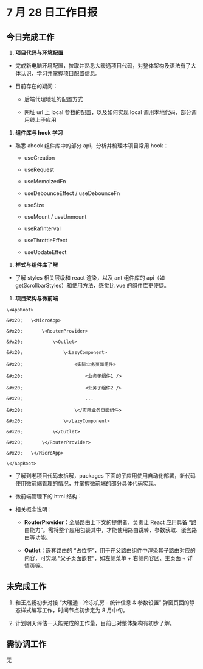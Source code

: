 # 7 月 28 日工作日报

## 今日完成工作



1.  **项目代码与环境配置**

*   完成新电脑环境配置，拉取并熟悉大暖通项目代码，对整体架构及语法有了大体认识，学习并掌握项目配置信息。

*   目前存在的疑问：


    *   后端代理地址的配置方式

    *   网址 url 上 local 参数的配置，以及如何实现 local 调用本地代码、部分调用线上子应用

1.  **组件库与 hook 学习**

*   熟悉 ahook 组件库中的部分 api，分析并梳理本项目常用 hook：


    *   useCreation

    *   useRequest

    *   useMemoizedFn

    *   useDebounceEffect / useDebounceFn

    *   useSize

    *   useMount / useUnmount

    *   useRafInterval

    *   useThrottleEffect

    *   useUpdateEffect

1.  **样式与组件库了解**

*   了解 styles 相关层级和 react 渲染，以及 ant 组件库的 api（如 getScrollbarStyles）和使用方法，感觉比 vue 的组件库更便捷。

1.  **项目架构与微前端**



```
\<AppRoot>

&#x20;   \<MicroApp>

&#x20;       \<RouterProvider>

&#x20;           \<Outlet>

&#x20;               \<LazyComponent>

&#x20;                   <实际业务页面组件>

&#x20;                       <业务子组件1 />

&#x20;                       <业务子组件2 />

&#x20;                       ...

&#x20;                   \</实际业务页面组件>

&#x20;               \</LazyComponent>

&#x20;           \</Outlet>

&#x20;       \</RouterProvider>

&#x20;   \</MicroApp>

\</AppRoot>
```



*   了解到老项目代码未拆解，packages 下面的子应用使用自动化部署，新代码使用微前端管理的情况，并掌握微前端的部分具体代码实现。

*   微前端管理下的 html 结构：

*   相关概念说明：


    *   **RouterProvider**：全局路由上下文的提供者，负责让 React 应用具备 “路由能力”。需将整个应用包裹其中，才能使用路由跳转、参数获取、嵌套路由等功能。

    *   **Outlet**：嵌套路由的 “占位符”，用于在父路由组件中渲染其子路由对应的内容，可实现 “父子页面嵌套”，如左侧菜单 + 右侧内容区、主页面 + 详情页等。

## 未完成工作



1.  和王杰畅初步对接 “大暖通 - 冷冻机房 - 统计信息 & 参数设置” 弹窗页面的静态样式编写工作，时间节点初步定为 8 月中旬。

2.  计划明天评估一天能完成的工作量，目前已对整体架构有初步了解。

## 需协调工作

无

